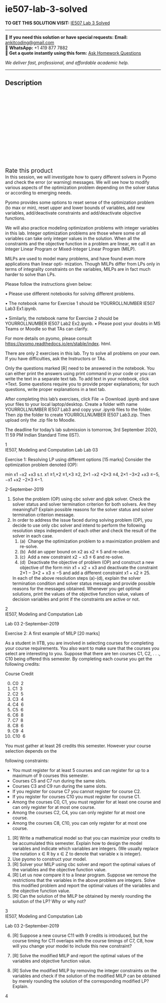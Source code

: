 # ie507-lab-3-solved
**TO GET THIS SOLUTION VISIT:** [IE507 Lab 3 Solved](https://www.ankitcodinghub.com/product/ie507-lab-3-solved/)


---

📩 **If you need this solution or have special requests:** **Email:** ankitcoding@gmail.com  
📱 **WhatsApp:** +1 419 877 7882  
📄 **Get a quote instantly using this form:** [Ask Homework Questions](https://www.ankitcodinghub.com/services/ask-homework-questions/)

*We deliver fast, professional, and affordable academic help.*

---

<h2>Description</h2>



<div class="kk-star-ratings kksr-auto kksr-align-center kksr-valign-top" data-payload="{&quot;align&quot;:&quot;center&quot;,&quot;id&quot;:&quot;97663&quot;,&quot;slug&quot;:&quot;default&quot;,&quot;valign&quot;:&quot;top&quot;,&quot;ignore&quot;:&quot;&quot;,&quot;reference&quot;:&quot;auto&quot;,&quot;class&quot;:&quot;&quot;,&quot;count&quot;:&quot;0&quot;,&quot;legendonly&quot;:&quot;&quot;,&quot;readonly&quot;:&quot;&quot;,&quot;score&quot;:&quot;0&quot;,&quot;starsonly&quot;:&quot;&quot;,&quot;best&quot;:&quot;5&quot;,&quot;gap&quot;:&quot;4&quot;,&quot;greet&quot;:&quot;Rate this product&quot;,&quot;legend&quot;:&quot;0\/5 - (0 votes)&quot;,&quot;size&quot;:&quot;24&quot;,&quot;title&quot;:&quot;IE507 Lab 3 Solved&quot;,&quot;width&quot;:&quot;0&quot;,&quot;_legend&quot;:&quot;{score}\/{best} - ({count} {votes})&quot;,&quot;font_factor&quot;:&quot;1.25&quot;}">

<div class="kksr-stars">

<div class="kksr-stars-inactive">
            <div class="kksr-star" data-star="1" style="padding-right: 4px">


<div class="kksr-icon" style="width: 24px; height: 24px;"></div>
        </div>
            <div class="kksr-star" data-star="2" style="padding-right: 4px">


<div class="kksr-icon" style="width: 24px; height: 24px;"></div>
        </div>
            <div class="kksr-star" data-star="3" style="padding-right: 4px">


<div class="kksr-icon" style="width: 24px; height: 24px;"></div>
        </div>
            <div class="kksr-star" data-star="4" style="padding-right: 4px">


<div class="kksr-icon" style="width: 24px; height: 24px;"></div>
        </div>
            <div class="kksr-star" data-star="5" style="padding-right: 4px">


<div class="kksr-icon" style="width: 24px; height: 24px;"></div>
        </div>
    </div>

<div class="kksr-stars-active" style="width: 0px;">
            <div class="kksr-star" style="padding-right: 4px">


<div class="kksr-icon" style="width: 24px; height: 24px;"></div>
        </div>
            <div class="kksr-star" style="padding-right: 4px">


<div class="kksr-icon" style="width: 24px; height: 24px;"></div>
        </div>
            <div class="kksr-star" style="padding-right: 4px">


<div class="kksr-icon" style="width: 24px; height: 24px;"></div>
        </div>
            <div class="kksr-star" style="padding-right: 4px">


<div class="kksr-icon" style="width: 24px; height: 24px;"></div>
        </div>
            <div class="kksr-star" style="padding-right: 4px">


<div class="kksr-icon" style="width: 24px; height: 24px;"></div>
        </div>
    </div>
</div>


<div class="kksr-legend" style="font-size: 19.2px;">
            <span class="kksr-muted">Rate this product</span>
    </div>
    </div>
<div class="page" title="Page 1">
<div class="layoutArea">
<div class="column">
In this session, we will investigate how to query different solvers in Pyomo and check the error (or warning) messages. We will see how to modify various aspects of the optimization problem depending on the solver status or according to emerging needs.

Pyomo provides some options to reset sense of the optimization problem (to max or min), reset upper and lower bounds of variables, add new variables, add/deactivate constraints and add/deactivate objective functions.

We will also practice modeling optimization problems with integer variables in this lab. Integer optimization problems are those where some or all variables can take only integer values in the solution. When all the constraints and the objective function in a problem are linear, we call it an Integer Linear Program or Mixed-Integer Linear Program (MILP).

MILPs are used to model many problems, and have found even more applications than linear opti- mization. Though MILPs differ from LPs only in terms of integrality constraints on the variables, MILPs are in fact much harder to solve than LPs.

Please follow the instructions given below:

• Please use different notebooks for solving different problems.

• The notebook name for Exercise 1 should be YOURROLLNUMBER IE507 Lab3 Ex1.ipynb.

• Similarly, the notebook name for Exercise 2 should be YOURROLLNUMBER IE507 Lab2 Ex2.ipynb. • Please post your doubts in MS Teams or Moodle so that TAs can clarify.

For more details on pyomo, please consult https://pyomo.readthedocs.io/en/stable/index. html.

There are only 2 exercises in this lab. Try to solve all problems on your own. If you have difficulties, ask the Instructors or TAs.

Only the questions marked [R] need to be answered in the notebook. You can either print the answers using print command in your code or you can write the text in a separate text tab. To add text in your notebook, click +Text. Some questions require you to provide proper explanations; for such questions, write proper explanations in a text tab.

After completing this lab’s exercises, click File → Download .ipynb and save your files to your local laptop/desktop. Create a folder with name YOURROLLNUMBER IE507 Lab3 and copy your .ipynb files to the folder. Then zip the folder to create YOURROLLNUMBER IE507 Lab3.zip. Then upload only the .zip file to Moodle.

The deadline for today’s lab submission is tomorrow, 3rd September 2020, 11 59 PM Indian Standard Time (IST).

</div>
</div>
<div class="layoutArea">
<div class="column">
1

</div>
</div>
</div>
<div class="page" title="Page 2">
<div class="layoutArea">
<div class="column">
IE507, Modeling and Computation Lab Lab 03

Exercise 1: Resolving LP using different options [15 marks] Consider the optimization problem denoted (OP):

min x1 −x2 +x3 s.t. x1 ≥1,×2 ≥1,×3 ≥2, 2×1 −x2 +2×3 ≤4, 2×1 −3×2 +x3 ≤−5, −x1 +x2 −2×3 ≤−1.

</div>
<div class="column">
2-September-2019

</div>
</div>
<div class="layoutArea">
<div class="column">
<ol>
<li>Solve the problem (OP) using cbc solver and glpk solver. Check the solver status and solver termination criterion for both solvers. Are they meaningful? Explain possible reasons for the solver status and solver termination criterion message.</li>
<li>In order to address the issue faced during solving problem (OP), you decide to use only cbc solver and intend to perform the following resolution steps independent of each other and check the result of the solver in each case.
<ol>
<li>(a) &nbsp;Change the optimization problem to a maximization problem and re-solve.</li>
<li>(b) &nbsp;Add an upper bound on x2 as x2 ≤ 5 and re-solve.</li>
<li>(c) &nbsp;Add a new constraint x2 − x3 ≤ 6 and re-solve.</li>
<li>(d) &nbsp;Deactivate the objective of problem (OP) and construct a new objective of the form min x1 + x2 + x3 and deactivate the constraint 2×1 − 3×2 + x3 ≤ −5 and add a different constraint x1 + x2 ≥ 25.</li>
</ol>
In each of the above resolution steps (a)-(d), explain the solver termination condition and solver status message and provide possible reasons for the messages obtained. Whenever you get optimal solutions, print the values of the objective function value, values of decision variables and print if the constraints are active or not.
</li>
</ol>
</div>
</div>
<div class="layoutArea">
<div class="column">
2

</div>
</div>
</div>
<div class="page" title="Page 3">
<div class="layoutArea">
<div class="column">
IE507, Modeling and Computation Lab

Lab 03 2-September-2019

Exercise 2: A first example of MILP [20 marks]

As a student in IITB, you are involved in selecting courses for completing your course requirements. You also want to make sure that the courses you select are interesting to you. Suppose that there are ten courses C1, C2, . . ., C10 being offered this semester. By completing each course you get the following credits:

Course Credit

<ol start="0">
<li>C0 &nbsp;2</li>
<li>C1 &nbsp;3</li>
<li>C2 &nbsp;5</li>
<li>C3 &nbsp;4</li>
<li>C4 &nbsp;6</li>
<li>C5 &nbsp;6</li>
<li>C6 &nbsp;8</li>
<li>C7 &nbsp;8</li>
<li>C8 &nbsp;6</li>
<li>C9 &nbsp;4</li>
<li>C10 &nbsp;6</li>
</ol>
You must gather at least 26 credits this semester. However your course selection depends on the

following constraints:

<ul>
<li>You must register for at least 5 courses and can register for up to a maximum of 9 courses this semester.</li>
<li>Courses C5 and C7 run during the same slots.</li>
<li>Courses C3 and C9 run during the same slots.</li>
<li>If you register for course C7 you cannot register for course C2.</li>
<li>If you register for courses C10 you must register for course C1.</li>
<li>Among the courses C0, C1, you must register for at least one course and can only register for at most one course.</li>
<li>Among the courses C2, C4, you can only register for at most one course.</li>
<li>Among the courses C8, C10, you can only register for at most one course.</li>
</ul>
<ol>
<li>[R] Write a mathematical model so that you can maximize your credits to be accumulated this semester. Explain how to design the model variables and indicate which variables are integers. (We usually replace the notation x ∈ R by x ∈ Z to denote that variable x is integer).</li>
<li>Use pyomo to construct your model.</li>
<li>[R] Solver your MILP using cbc solver and report the optimal values of the variables and the objective function value.</li>
<li>[R] Let us now compare it to a linear program. Suppose we remove the restrictions that the variables in the above problem are integers. Solve this modified problem and report the optimal values of the variables and the objective function value.</li>
<li>[R] Can the solution of the MILP be obtained by merely rounding the solution of the LP? Why or why not?</li>
</ol>
</div>
</div>
<div class="layoutArea">
<div class="column">
3

</div>
</div>
</div>
<div class="page" title="Page 4">
<div class="layoutArea">
<div class="column">
IE507, Modeling and Computation Lab

Lab 03 2-September-2019

6. [R] Suppose a new course C11 with 9 credits is introduced, but the course timing for C11 overlaps with the course timings of C7, C8, how will you change your model to include this new constraint?

7. [R] Solve the modified MILP and report the optimal values of the variables and objective function value.

8. [R] Solve the modified MILP by removing the integer constraints on the variables and check if the solution of the modified MILP can be obtained by merely rounding the solution of the corresponding modified LP? Explain.

</div>
</div>
<div class="layoutArea">
<div class="column">
4

</div>
</div>
</div>
